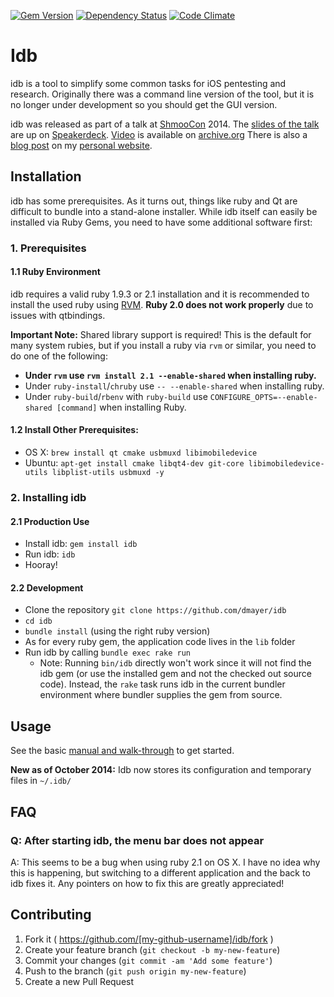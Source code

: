 [![Gem Version](https://badge.fury.io/rb/idb.svg)](http://badge.fury.io/rb/idb)
[![Dependency Status](https://gemnasium.com/dmayer/idb.png)](https://gemnasium.com/dmayer/idb)
[![Code Climate](https://codeclimate.com/github/dmayer/idb.png)](https://codeclimate.com/github/dmayer/idb)
<img src="https://stats.cysec.org/piwik.php?idsite=2&rec=1" style="border:0" alt="" />

# Idb

idb is a tool to simplify some common tasks for iOS pentesting and research. Originally there was a command line version of the tool, but it is no longer under development so you should get the GUI version.

idb was released as part of a talk at [ShmooCon](http://shmoocon.org) 2014. The [slides of the talk](https://speakerdeck.com/dmayer/introducing-idb-simplified-blackbox-ios-app-pentesting) are up on [Speakerdeck](https://speakerdeck.com/dmayer/introducing-idb-simplified-blackbox-ios-app-pentesting). [Video](https://archive.org/details/ShmooCon2014_Introducing_idb_Simplified_Blackbox_iOS_App_Pentesting) is available on [archive.org](http://www.archive.org) There is also a [blog post](http://cysec.org/blog/2014/01/23/idb-ios-research-slash-pentesting-tool/) on my [personal website](http://cysec.org).

## Installation

idb has some prerequisites. As it turns out, things like ruby and Qt are difficult to bundle into a stand-alone installer. While idb itself can easily be installed via Ruby Gems, you need to have some additional software first:

### 1. Prerequisites 
####  1.1 Ruby Environment
idb requires a valid ruby 1.9.3 or 2.1 installation and it is recommended to install the used ruby using [RVM](https://rvm.io/). **Ruby 2.0 does not work properly** due to issues with qtbindings.

**Important Note:** Shared library support is required! This is the default for many system rubies, but if you install a ruby via `rvm` or similar, you need to do one of the following:
* **Under `rvm` use `rvm install 2.1 --enable-shared` when installing ruby.**
* Under `ruby-install`/`chruby` use `-- --enable-shared` when installing ruby.
* Under `ruby-build`/`rbenv` with `ruby-build` use `CONFIGURE_OPTS=--enable-shared [command]` when installing Ruby.

#### 1.2 Install Other Prerequisites:
*  OS X: `brew install qt cmake usbmuxd libimobiledevice`
*  Ubuntu: `apt-get install cmake libqt4-dev git-core libimobiledevice-utils libplist-utils usbmuxd -y`

### 2. Installing idb
#### 2.1 Production Use
*  Install idb: `gem install idb`
*  Run idb: `idb`
*  Hooray!

#### 2.2 Development
* Clone the repository `git clone https://github.com/dmayer/idb`
* `cd idb`
* `bundle install` (using the right ruby version)
* As for every ruby gem, the application code lives in the `lib` folder 
* Run idb by calling `bundle exec rake run`
  * Note: Running `bin/idb` directly won't work since it will not find the idb gem (or use the installed gem and not the checked out source code).  Instead, the `rake` task runs idb in the current bundler environment where bundler supplies the gem from source. 


## Usage

See the basic [manual and walk-through](//github.com/dmayer/idb/wiki/Manual-and--Walk-Through) to get started.

**New as of October 2014:** Idb now stores its configuration and temporary files in `~/.idb/`

## FAQ

### Q: After starting idb, the menu bar does not appear
A: This seems to be a bug when using ruby 2.1 on OS X. I have no idea why this is happening, but switching to a different application and the back to idb fixes it. Any pointers on how to fix this are greatly appreciated!


## Contributing

1. Fork it ( https://github.com/[my-github-username]/idb/fork )
2. Create your feature branch (`git checkout -b my-new-feature`)
3. Commit your changes (`git commit -am 'Add some feature'`)
4. Push to the branch (`git push origin my-new-feature`)
5. Create a new Pull Request
